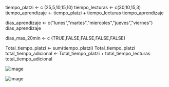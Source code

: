 tiempo_platzi <- c (25,5,10,15,10)
tiempo_lecturas <- c(30,10,15,3)
tiempo_aprendizaje <- tiempo_platzi + tiempo_lecturas
tiempo_aprendizaje

dias_aprendizaje <- c("lunes","martes","miercoles","jueves","viernes")
dias_aprendizaje

dias_mas_20min <- c (TRUE,FALSE,FALSE,FALSE,FALSE)

Total_tiempo_platzi <- sum(tiempo_platzi)
Total_tiempo_platzi
total_tiempo_adicional <- Total_tiempo_platzi + total_tiempo_lecturas
total_tiempo_adicional

![image](https://user-images.githubusercontent.com/72534486/215239797-8515632b-f95c-40b5-bcef-ab4def1345dd.png)

![image](https://user-images.githubusercontent.com/72534486/215239807-33e740e3-bec8-47e3-a6ca-12700765282b.png)
